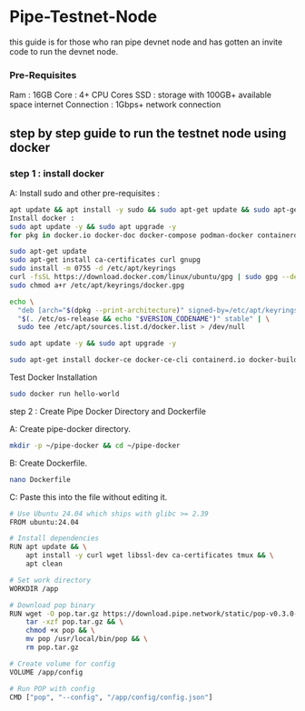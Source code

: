 # Pipe-Testnet-Node

this guide is for those who ran pipe devnet node and has gotten an invite code to run the devnet node.

### Pre-Requisites 

Ram : 16GB
Core : 4+ CPU Cores
SSD : storage with 100GB+ available space
internet Connection : 1Gbps+ network connection

## step by step guide to run the testnet node using docker

### step 1 : install docker 

A: Install sudo and other pre-requisites :

```bash
apt update && apt install -y sudo && sudo apt-get update && sudo apt-get upgrade -y && sudo apt install curl ufw iptables build-essential git wget lz4 jq make gcc nano automake autoconf tmux htop nvme-cli libgbm1 pkg-config libssl-dev libleveldb-dev tar clang bsdmainutils ncdu unzip libleveldb-dev -y
Install docker :
sudo apt update -y && sudo apt upgrade -y
for pkg in docker.io docker-doc docker-compose podman-docker containerd runc; do sudo apt-get remove $pkg; done

sudo apt-get update
sudo apt-get install ca-certificates curl gnupg
sudo install -m 0755 -d /etc/apt/keyrings
curl -fsSL https://download.docker.com/linux/ubuntu/gpg | sudo gpg --dearmor -o /etc/apt/keyrings/docker.gpg
sudo chmod a+r /etc/apt/keyrings/docker.gpg

echo \
  "deb [arch="$(dpkg --print-architecture)" signed-by=/etc/apt/keyrings/docker.gpg] https://download.docker.com/linux/ubuntu \
  "$(. /etc/os-release && echo "$VERSION_CODENAME")" stable" | \
  sudo tee /etc/apt/sources.list.d/docker.list > /dev/null

sudo apt update -y && sudo apt upgrade -y

sudo apt-get install docker-ce docker-ce-cli containerd.io docker-buildx-plugin docker-compose-plugin
```
Test Docker Installation

```bash
sudo docker run hello-world
```


step 2 : Create Pipe Docker Directory and Dockerfile

A: Create pipe-docker directory.

```bash
mkdir -p ~/pipe-docker && cd ~/pipe-docker
```

B: Create Dockerfile.

```bash
nano Dockerfile
```

C: Paste this into the file without editing it.
```bash
# Use Ubuntu 24.04 which ships with glibc >= 2.39
FROM ubuntu:24.04

# Install dependencies
RUN apt update && \
    apt install -y curl wget libssl-dev ca-certificates tmux && \
    apt clean

# Set work directory
WORKDIR /app

# Download pop binary
RUN wget -O pop.tar.gz https://download.pipe.network/static/pop-v0.3.0-linux-x64.tar.gz && \
    tar -xzf pop.tar.gz && \
    chmod +x pop && \
    mv pop /usr/local/bin/pop && \
    rm pop.tar.gz

# Create volume for config
VOLUME /app/config

# Run POP with config
CMD ["pop", "--config", "/app/config/config.json"]
```
